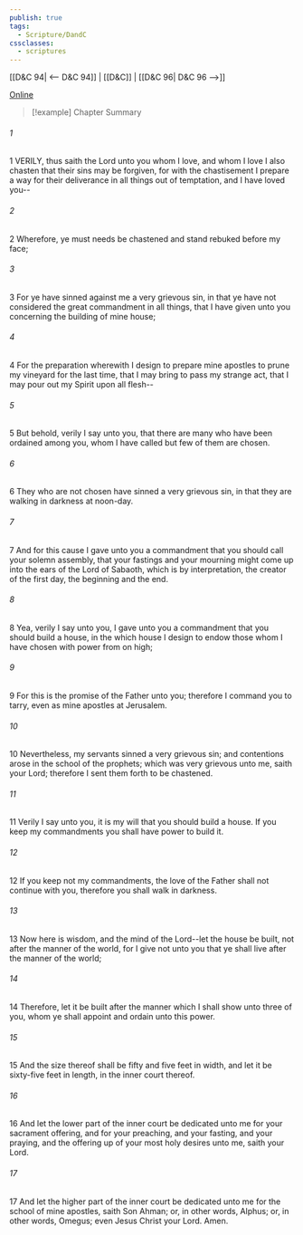 ```yaml
---
publish: true
tags:
  - Scripture/DandC
cssclasses:
  - scriptures
---
```

[[D&C 94| <-- D&C 94]] | [[D&C]] | [[D&C 96| D&C 96 -->]]

[Online](https://churchofjesuschrist.org/study/scriptures/dc-testament/dc/95?lang=eng)

>[!example] Chapter Summary
>
###### 1
1 VERILY, thus saith the Lord unto you whom I love, and whom I love I also chasten that their sins may be forgiven, for with the chastisement I prepare a way for their deliverance in all things out of temptation, and I have loved you--
###### 2
2 Wherefore, ye must needs be chastened and stand rebuked before my face;
###### 3
3 For ye have sinned against me a very grievous sin, in that ye have not considered the great commandment in all things, that I have given unto you concerning the building of mine house;
###### 4
4 For the preparation wherewith I design to prepare mine apostles to prune my vineyard for the last time, that I may bring to pass my strange act, that I may pour out my Spirit upon all flesh--
###### 5
5 But behold, verily I say unto you, that there are many who have been ordained among you, whom I have called but few of them are chosen.
###### 6
6 They who are not chosen have sinned a very grievous sin, in that they are walking in darkness at noon-day.
###### 7
7 And for this cause I gave unto you a commandment that you should call your solemn assembly, that your fastings and your mourning might come up into the ears of the Lord of Sabaoth, which is by interpretation, the creator of the first day, the beginning and the end.
###### 8
8 Yea, verily I say unto you, I gave unto you a commandment that you should build a house, in the which house I design to endow those whom I have chosen with power from on high;
###### 9
9 For this is the promise of the Father unto you; therefore I command you to tarry, even as mine apostles at Jerusalem.
###### 10
10 Nevertheless, my servants sinned a very grievous sin; and contentions arose in the school of the prophets; which was very grievous unto me, saith your Lord; therefore I sent them forth to be chastened.
###### 11
11 Verily I say unto you, it is my will that you should build a house. If you keep my commandments you shall have power to build it.
###### 12
12 If you keep not my commandments, the love of the Father shall not continue with you, therefore you shall walk in darkness.
###### 13
13 Now here is wisdom, and the mind of the Lord--let the house be built, not after the manner of the world, for I give not unto you that ye shall live after the manner of the world;
###### 14
14 Therefore, let it be built after the manner which I shall show unto three of you, whom ye shall appoint and ordain unto this power.
###### 15
15 And the size thereof shall be fifty and five feet in width, and let it be sixty-five feet in length, in the inner court thereof.
###### 16
16 And let the lower part of the inner court be dedicated unto me for your sacrament offering, and for your preaching, and your fasting, and your praying, and the offering up of your most holy desires unto me, saith your Lord.
###### 17
17 And let the higher part of the inner court be dedicated unto me for the school of mine apostles, saith Son Ahman; or, in other words, Alphus; or, in other words, Omegus; even Jesus Christ your Lord. Amen.




